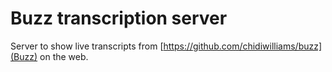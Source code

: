 # Buzz transcription server

Server to show live transcripts from [https://github.com/chidiwilliams/buzz](Buzz) on the web. 

